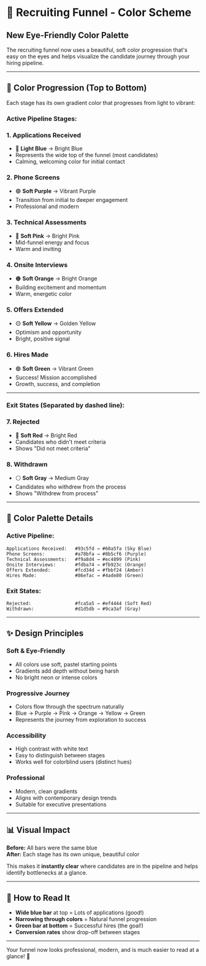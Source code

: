 # 🎨 Recruiting Funnel - Color Scheme

## New Eye-Friendly Color Palette

The recruiting funnel now uses a beautiful, soft color progression that's easy on the eyes and helps visualize the candidate journey through your hiring pipeline.

---

## 🌈 Color Progression (Top to Bottom)

Each stage has its own gradient color that progresses from light to vibrant:

### **Active Pipeline Stages:**

### 1. **Applications Received**
- 🔵 **Light Blue** → Bright Blue
- Represents the wide top of the funnel (most candidates)
- Calming, welcoming color for initial contact

### 2. **Phone Screens**
- 🟣 **Soft Purple** → Vibrant Purple
- Transition from initial to deeper engagement
- Professional and modern

### 3. **Technical Assessments**
- 🩷 **Soft Pink** → Bright Pink
- Mid-funnel energy and focus
- Warm and inviting

### 4. **Onsite Interviews**
- 🟠 **Soft Orange** → Bright Orange
- Building excitement and momentum
- Warm, energetic color

### 5. **Offers Extended**
- 🟡 **Soft Yellow** → Golden Yellow
- Optimism and opportunity
- Bright, positive signal

### 6. **Hires Made**
- 🟢 **Soft Green** → Vibrant Green
- Success! Mission accomplished
- Growth, success, and completion

---

### **Exit States** (Separated by dashed line):

### 7. **Rejected**
- 🔴 **Soft Red** → Bright Red
- Candidates who didn't meet criteria
- Shows "Did not meet criteria"

### 8. **Withdrawn**
- ⚪ **Soft Gray** → Medium Gray
- Candidates who withdrew from the process
- Shows "Withdrew from process"

---

## 🎨 Color Palette Details

### Active Pipeline:
```
Applications Received:   #93c5fd → #60a5fa (Sky Blue)
Phone Screens:           #a78bfa → #8b5cf6 (Purple)
Technical Assessments:   #f9a8d4 → #ec4899 (Pink)
Onsite Interviews:       #fdba74 → #fb923c (Orange)
Offers Extended:         #fcd34d → #fbbf24 (Amber)
Hires Made:              #86efac → #4ade80 (Green)
```

### Exit States:
```
Rejected:                #fca5a5 → #ef4444 (Soft Red)
Withdrawn:               #d1d5db → #9ca3af (Gray)
```

---

## ✨ Design Principles

### **Soft & Eye-Friendly**
- All colors use soft, pastel starting points
- Gradients add depth without being harsh
- No bright neon or intense colors

### **Progressive Journey**
- Colors flow through the spectrum naturally
- Blue → Purple → Pink → Orange → Yellow → Green
- Represents the journey from exploration to success

### **Accessibility**
- High contrast with white text
- Easy to distinguish between stages
- Works well for colorblind users (distinct hues)

### **Professional**
- Modern, clean gradients
- Aligns with contemporary design trends
- Suitable for executive presentations

---

## 📊 Visual Impact

**Before:** All bars were the same blue  
**After:** Each stage has its own unique, beautiful color

This makes it **instantly clear** where candidates are in the pipeline and helps identify bottlenecks at a glance.

---

## 🎯 How to Read It

- **Wide blue bar** at top = Lots of applications (good!)
- **Narrowing through colors** = Natural funnel progression
- **Green bar at bottom** = Successful hires (the goal!)
- **Conversion rates** show drop-off between stages

---

Your funnel now looks professional, modern, and is much easier to read at a glance! 🎉

